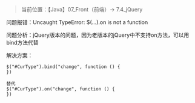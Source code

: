 > 当前位置：【Java】07_Front（前端）->  7.4_jQuery



问题报错：Uncaught TypeError: $(...).on is not a function

问题分析：jQuery版本的问题，因为老版本的jQuery中不支持on方法，可以用bind方法代替

解决方案：

```jQuery
$("#CurType").bind("change", function () {
})

替代
$("#CurType").on("change", function () {
})
```

